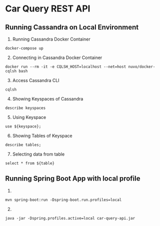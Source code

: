 # Car Query REST API

## Running Cassandra on Local Environment 

1. Running Cassandra Docker Container
```
docker-compose up
```

2. Connecting in Cassandra Docker Container
```
docker run --rm -it -e CQLSH_HOST=localhost --net=host nuvo/docker-cqlsh bash
```

3. Access Cassandra CLI
```
cqlsh
```

4. Showing Keyspaces of Cassandra
```
describe keyspaces
```

5. Using Keyspace
```
use ${keyspace};
```

6. Showing Tables of Keyspace
```
describe tables;
```

7. Selecting data from table
```
select * from ${table}
```

## Running Spring Boot App with local profile

1.
```
mvn spring-boot:run -Dspring-boot.run.profiles=local
```

2.
```
java -jar -Dspring.profiles.active=local car-query-api.jar 
```